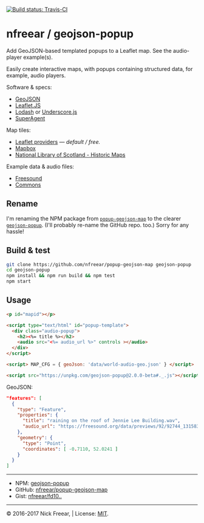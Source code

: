
[![Build status: Travis-CI][travis-icon]][travis-ci]

# nfreear / geojson-popup

Add GeoJSON-based templated popups to a Leaflet map. See the audio-player example(s).

Easily create interactive maps, with popups containing structured data, for example, audio players.

Software & specs:
* [GeoJSON][]
* [Leaflet.JS][]
* [Lodash][] or [Underscore.js][]
* [SuperAgent][]

Map tiles:
* [Leaflet providers][prov] — _default / free._
* [Mapbox][]
* [National Library of Scotland - Historic Maps][NLS]

Example data & audio files:
* [Freesound][]
* [Commons][]

## Rename

I'm renaming the NPM package from [`popup-geojson-map`][npm-old] to the clearer [`geojson-popup`][npm].
(I'll probably re-name the GitHub repo. too.) Sorry for any hassle!

## Build & test

```sh
git clone https://github.com/nfreear/popup-geojson-map geojson-popup
cd geojson-popup
npm install && npm run build && npm test
npm start
```

## Usage

```html
<p id="mapid"></p>

<script type="text/html" id="popup-template">
  <div class="audio-popup">
    <h2><%= title %></h2>
    <audio src="<%= audio_url %>" controls ></audio>
  </div>
</script>

<script> MAP_CFG = { geoJson: 'data/world-audio-geo.json' } </script>

<script src="https://unpkg.com/geojson-popup@2.0.0-beta#._.js"></script>
```

GeoJSON:
```json
"features": [
  {
    "type": "Feature",
    "properties": {
      "title": "raining on the roof of Jennie Lee Building.wav",
      "audio_url": "https://freesound.org/data/previews/92/92744_1315834-lq.mp3"
    },
    "geometry": {
      "type": "Point",
      "coordinates": [ -0.7110, 52.0241 ]
    }
  }
]
```


---

* NPM:    [geojson-popup][npm]
* GitHub: [nfreear/popup-geojson-map][]
* Gist:   [nfreear/fd10..][gist]

---
&copy; 2016-2017 Nick Freear, | License: [MIT][].


[MIT]: https://nfreear.mit-license.org/2016-2017 "MIT License | © 2016-2017 Nick Freear (date: 2016-09-26)"
[travis-icon]: https://travis-ci.org/nfreear/popup-geojson-map.svg
[travis-ci]: https://travis-ci.org/nfreear/popup-geojson-map "Build status – Travis-CI"
[npm-old]: https://npmjs.com/package/popup-geojson-map
[npm]: https://npmjs.com/package/geojson-popup
[nfreear/popup-geojson-map]: https://github.com/nfreear/popup-geojson-map
[gist]: https://gist.github.com/nfreear/fd1005a2af7a8166862011b8fcb8a821 "Original JS"
[resume]: https://gist.github.com/nfreear/cceecc6e1cabdf8f8f4302aaed10923d "Resume GeoJSON"

[RFC]: https://tools.ietf.org/html/rfc7946 "The GeoJSON Format, August 2016."
[GeoJSON]: http://geojson.org/
[Leaflet.JS]: http://leafletjs.com/examples/geojson.html
[SuperAgent]: https://visionmedia.github.io/superagent/
[Superagent-X]: http://smalljs.org/ajax/superagent/
[Lodash]: https://lodash.com/
[Underscore.js]: http://underscorejs.org/
[Freesound]: https://freesound.org/search/?q=metro "Freesound search: 'metro'"
[Commons]: https://commons.wikimedia.org/wiki/Category:Audio_files_of_music
[prov]: https://leaflet-extras.github.io/leaflet-providers/preview/
  "'This page shows mini maps for all the layers available in Leaflet-providers.'"
[Mapbox]: https://www.mapbox.com/
[NLS]: http://maps.nls.uk/projects/api/ "National Library of Scotland - Historic Maps API."

[end]: //end
